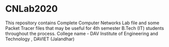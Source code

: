# CNLab2020
This repository contains Complete Computer Networks Lab file and some Packet Tracer files that may be useful for 4th semester B.Tech (IT) students throughout the process.
College name - DAV Institute of Engineering and Technology , DAVIET (Jalandhar)

